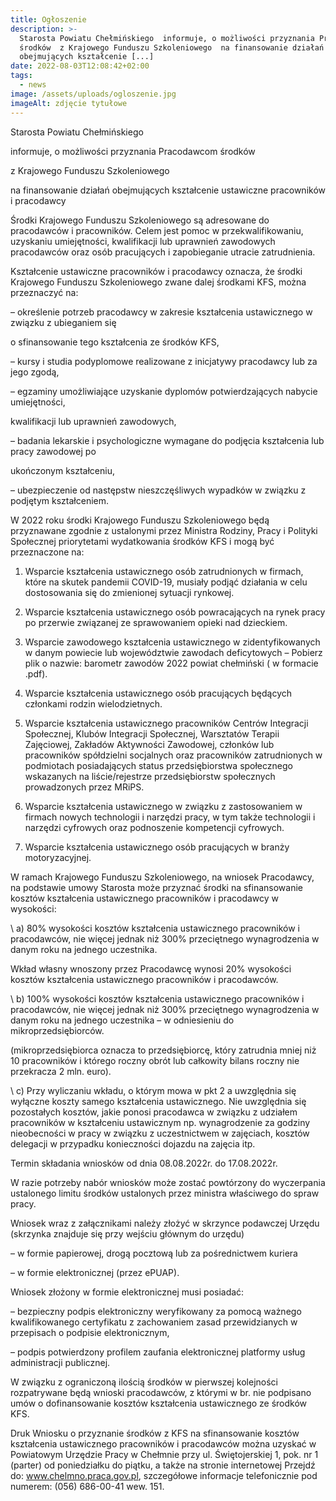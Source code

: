```yaml
---
title: Ogłoszenie
description: >-
  Starosta Powiatu Chełmińskiego  informuje, o możliwości przyznania Pracodawcom
  środków  z Krajowego Funduszu Szkoleniowego  na finansowanie działań
  obejmujących kształcenie [...]
date: 2022-08-03T12:08:42+02:00
tags:
  - news
image: /assets/uploads/ogloszenie.jpg
imageAlt: zdjęcie tytułowe
---
```

Starosta Powiatu Chełmińskiego



 informuje, o możliwości przyznania Pracodawcom środków



 z Krajowego Funduszu Szkoleniowego



 na finansowanie działań obejmujących kształcenie ustawiczne pracowników i pracodawcy



 



Środki Krajowego Funduszu Szkoleniowego są adresowane do pracodawców i pracowników. Celem jest pomoc w przekwalifikowaniu, uzyskaniu umiejętności, kwalifikacji lub uprawnień zawodowych pracodawców oraz osób pracujących i zapobieganie utracie zatrudnienia.



 



Kształcenie ustawiczne pracowników i pracodawcy oznacza, że środki Krajowego Funduszu Szkoleniowego zwane dalej środkami KFS, można przeznaczyć na:                                                                                        



– określenie potrzeb pracodawcy w zakresie kształcenia ustawicznego w związku z ubieganiem się



o sfinansowanie tego kształcenia ze środków KFS,



– kursy i studia podyplomowe realizowane z inicjatywy pracodawcy lub za jego zgodą,



– egzaminy umożliwiające uzyskanie dyplomów potwierdzających nabycie umiejętności,



kwalifikacji lub uprawnień zawodowych,



– badania lekarskie i psychologiczne wymagane do podjęcia kształcenia lub pracy zawodowej po



ukończonym kształceniu,



– ubezpieczenie od następstw nieszczęśliwych wypadków w związku z podjętym kształceniem.



 



W 2022 roku środki Krajowego Funduszu Szkoleniowego będą przyznawane zgodnie z ustalonymi przez Ministra Rodziny, Pracy i Polityki Społecznej priorytetami wydatkowania środków KFS i  mogą być przeznaczone na:



1) Wsparcie kształcenia ustawicznego osób zatrudnionych w firmach, które na skutek pandemii COVID-19, musiały podjąć działania w celu dostosowania się do zmienionej sytuacji rynkowej.



2) Wsparcie kształcenia ustawicznego osób powracających na rynek pracy po przerwie związanej ze sprawowaniem opieki nad dzieckiem.



3)  Wsparcie zawodowego kształcenia ustawicznego w zidentyfikowanych w danym powiecie lub województwie zawodach deficytowych – Pobierz plik o nazwie: barometr zawodów 2022 powiat chełmiński ( w formacie .pdf).



4) Wsparcie kształcenia ustawicznego osób pracujących będących członkami rodzin wielodzietnych.



5) Wsparcie kształcenia ustawicznego pracowników Centrów Integracji Społecznej, Klubów Integracji Społecznej, Warsztatów Terapii Zajęciowej, Zakładów Aktywności Zawodowej, członków lub pracowników spółdzielni socjalnych oraz pracowników zatrudnionych w podmiotach posiadających status przedsiębiorstwa społecznego wskazanych na liście/rejestrze przedsiębiorstw społecznych prowadzonych przez MRiPS.



6)  Wsparcie kształcenia ustawicznego w związku z zastosowaniem w firmach nowych technologii  i narzędzi pracy, w tym także technologii i narzędzi cyfrowych oraz podnoszenie kompetencji cyfrowych.



7)  Wsparcie kształcenia ustawicznego osób pracujących w branży motoryzacyjnej.



 



W ramach Krajowego Funduszu Szkoleniowego, na wniosek Pracodawcy, na podstawie umowy Starosta może przyznać  środki na sfinansowanie kosztów kształcenia ustawicznego pracowników   i pracodawcy w  wysokości:



\    a) 80% wysokości kosztów kształcenia ustawicznego pracowników i pracodawców, nie więcej jednak niż 300% przeciętnego wynagrodzenia w danym roku na jednego uczestnika.



Wkład własny wnoszony przez Pracodawcę wynosi 20% wysokości kosztów kształcenia ustawicznego pracowników i pracodawców.



\    b) 100% wysokości kosztów kształcenia ustawicznego pracowników i pracodawców,  nie więcej jednak niż 300% przeciętnego wynagrodzenia w danym roku na jednego uczestnika – w odniesieniu do mikroprzedsiębiorców.



(mikroprzedsiębiorca oznacza to przedsiębiorcę, który zatrudnia mniej niż 10 pracowników i którego roczny obrót lub całkowity bilans roczny nie przekracza 2 mln. euro).



\    c) Przy wyliczaniu wkładu, o którym mowa w pkt 2 a uwzględnia się wyłączne koszty samego kształcenia ustawicznego. Nie uwzględnia się pozostałych kosztów, jakie ponosi pracodawca w związku z udziałem pracowników w kształceniu ustawicznym np. wynagrodzenie za godziny nieobecności w pracy w związku z uczestnictwem w zajęciach, kosztów delegacji w przypadku konieczności dojazdu na zajęcia itp.



 



 



Termin składania wniosków od dnia 08.08.2022r. do 17.08.2022r.



W razie potrzeby nabór wniosków może zostać powtórzony do wyczerpania ustalonego limitu środków ustalonych przez ministra właściwego do spraw pracy.



 



Wniosek wraz z załącznikami należy złożyć w skrzynce podawczej Urzędu (skrzynka znajduje się przy wejściu głównym do urzędu)



– w formie papierowej, drogą pocztową lub za pośrednictwem kuriera



– w formie elektronicznej (przez ePUAP).



Wniosek złożony w formie elektronicznej musi posiadać:



– bezpieczny podpis elektroniczny weryfikowany za pomocą ważnego kwalifikowanego certyfikatu z zachowaniem zasad przewidzianych w przepisach o podpisie elektronicznym,



– podpis potwierdzony profilem zaufania elektronicznej platformy usług administracji publicznej.



 



W związku z ograniczoną ilością środków w pierwszej kolejności rozpatrywane będą wnioski pracodawców, z którymi w br. nie podpisano umów o dofinansowanie kosztów kształcenia ustawicznego ze środków KFS.



 



Druk Wniosku o przyznanie środków z KFS na sfinansowanie kosztów kształcenia ustawicznego pracowników i pracodawców można uzyskać w Powiatowym Urzędzie Pracy w Chełmnie przy ul. Świętojerskiej 1, pok. nr 1 (parter) od poniedziałku do piątku, a także na stronie internetowej Przejdź do: www.chelmno.praca.gov.pl, szczegółowe informacje telefonicznie pod numerem: (056) 686-00-41 wew. 151.
